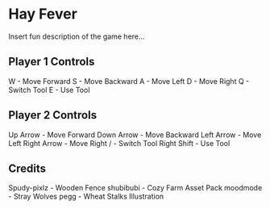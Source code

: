 # **Hay Fever**
Insert fun description of the game here...

## Player 1 Controls
W - Move Forward
S - Move Backward
A - Move Left
D - Move Right
Q - Switch Tool
E - Use Tool

## Player 2 Controls
Up Arrow - Move Forward
Down Arrow - Move Backward
Left Arrow - Move Left
Right Arrow - Move Right
/ - Switch Tool
Right Shift - Use Tool

## Credits
Spudy-pixlz - Wooden Fence
shubibubi - Cozy Farm Asset Pack
moodmode - Stray Wolves 
pegg - Wheat Stalks Illustration 


